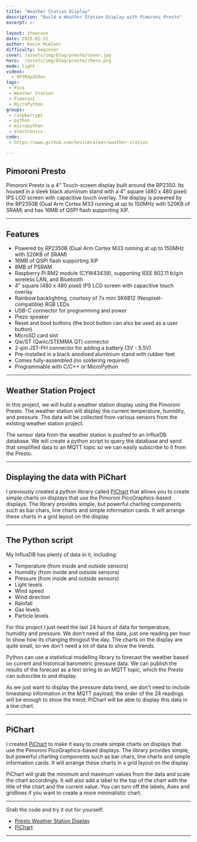 ```yaml
---
title: "Weather Station Display"
description: "Build a Weather Station Display with Pimoroni Presto"
excerpt: >-
   
layout: showcase
date: 2025-02-22
author: Kevin McAleer
difficulty: beginner
cover: /assets/img/blog/presto/cover.jpg
hero:  /assets/img/blog/presto//hero.png
mode: light
videos:
  - 9F3R4p2UXoo
tags:
 - Pico
 - Weather Station
 - Pimoroni
 - MicroPython
groups:
 - raspberrypi
 - python
 - micropython
 - electronics
code:
 - https://www.github.com/kevinmcaleer/weather-station

---
```


## Pimoroni Presto

Pimoroni Presto is a 4" Touch-screen display built around the RP2350. Its housed in a sleek black aluminum stand with a 4" square (480 x 480 pixel) IPS LCD screen with capacitive touch overlay. The display is powered by the RP2350B (Dual Arm Cortex M33 running at up to 150MHz with 520KB of SRAM) and has 16MB of QSPI flash supporting XiP.

---

## Features

- Powered by RP2350B (Dual Arm Cortex M33 running at up to 150MHz with 520KB of SRAM)
- 16MB of QSPI flash supporting XiP
- 8MB of PSRAM
- Raspberry Pi RM2 module (CYW43439), supporting IEEE 802.11 b/g/n wireless LAN, and Bluetooth
- 4" square (480 x 480 pixel) IPS LCD screen with capacitive touch overlay
- Rainbow backlighting, courtesy of 7x mini SK6812 (Neopixel-compatible) RGB LEDs
- USB-C connector for programming and power
- Piezo speaker
- Reset and boot buttons (the boot button can also be used as a user button)
- MicroSD card slot
- Qw/ST (Qwiic/STEMMA QT) connector
- 2-pin JST-PH connector for adding a battery (3V - 5.5V)
- Pre-installed in a black anodised aluminium stand with rubber feet
- Comes fully-assembled (no soldering required)
- Programmable with C/C++ or MicroPython

---

## Weather Station Project

In this project, we will build a weather station display using the Pimoroni Presto. The weather station will display the current temperature, humidity, and pressure. The data will be collected from various sensors from the existing weather station project. 

The sensor data from the weather station is pushed to an InfluxDB database. We will create a python script to query the database and send that simplified data to an MQTT topic so we can easily subscribe to it from the Presto.

---

## Displaying the data with PiChart

I previously created a python library called [PiChart](https://www.github.com/kevinmcaleer/pichart) that allows you to create simple charts on displays that use the Pimoroni PicoGraphics-based displays. The library provides simple, but powerful charting components such as bar chars, line charts and simple information cards. It will arrange these charts in a grid layout on the display.

---

## The Python script

My InfluxDB has plenty of data in it, including:

- Temperature (from inside and outside sensors)
- Humidity (from inside and outside sensors)
- Pressure (from inside and outside sensors)
- Light levels
- Wind speed
- Wind direction
- Rainfall
- Gas levels
- Particle levels

For this project I just need the last 24 hours of data for temperature, humidity and pressure. We don't need all the data, just one reading per hour to show how its changing throgout the day. The charts on the display are quite small, so we don't need a lot of data to show the trends.

Python can use a statistical modelling library to forecast the weather based on current and historical barometric pressure data.
We can publish the results of the forecast as a text string to an MQTT topic, which the Presto can subscribe to and display.

As we just want to display the pressure data trend, we don't need to include timestamp information in the MQTT payload; the order of the 24 readings will be enough to show the trend; PiChart will be able to display this data in a line chart.

---

## PiChart

I created [PiChart](https://www.github.com/kevinmcaleer/pichart) to make it easy to create simple charts on displays that use the Pimoroni PicoGraphics-based displays. The library provides simple, but powerful charting components such as bar chars, line charts and simple information cards. It will arrange these charts in a grid layout on the display.

PiChart will grab the minimum and maximum values from the data and scale the chart accordingly. It will also add a label to the top of the chart with the title of the chart and the current value. You can turn off the labels, Axes and gridlines if you want to create a more minimalistic chart.

---

Grab the code and try it out for yourself:

- [Presto Weather Station Display](https://github.com/kevinmcaleer/weather_forecast)
- [PiChart](https://www.github.com/kevinmcaleer/pichart)

---
